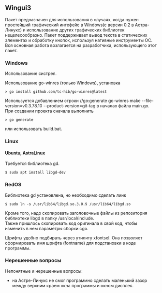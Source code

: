 ## Wingui3

Пакет предназначен для использования в случаях, когда нужен простейший графический интефейс в Windows(c версии 0.2 в Астра-Линукс) и использование других графических библиотек нецелесообразно. Пакет поддерживает вывод текста в статических элементах и обработку кнопок, используя нативные инструменты ОС. Вся основная работа возлагается на разработчика, использующего этот пакет.

### Windows

Использование систрея.

Использование go-winres (только Windows), установка
```
> go install github.com/tc-hib/go-winres@latest
```
Используется добавлением строки 
//go:generate go-winres make --file-version=v0.3.78.10 --product-version=git-tag
в началао файла main.go.
При создании проекта сначала выполнить 
```
> go generate
```
или использовать build.bat.

### Linux 
#### Ubuntu, AstraLinux

Требуется библиотека gd.
```
$ sudo apt install libgd-dev
```

### RedOS
Библиотека gd установлена, но необходимо сделать линк 
```
$ sudo ln -s /usr/lib64/libgd.so.3.0.9 /usr/lib64/libgd.so
```
Кроме того, надо скопировать заголовочные файлы из репозитория библиотеки libgd в папку /usr/local/include.  
Также пришлось скопировать код оригинала в свой код, чтобы изменить в нем параметры сборки cgo.

Шрифты удобно подбирать через утилиту xfontsel.
Она позволяет сформировать имя шрифта (fontname) для подстановки в коде программы.

### Нерешенные вопросы

Непонятные и нерешенные вопросы:
- на Астре-Линукс не смог программно сделать маленький зазор между верхним краем окна программы и окном дисплея.

